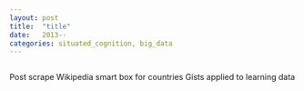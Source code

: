 ```yaml
---
layout: post
title:  "title"
date:   2013--
categories: situated_cognition, big_data
---
```


![]()


Post scrape Wikipedia smart box for countries
Gists applied to learning data